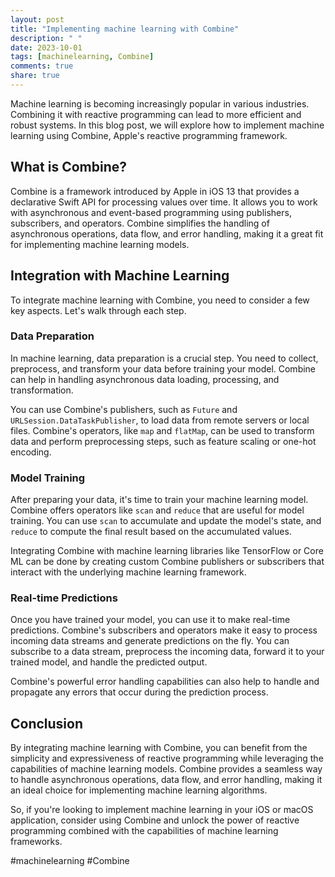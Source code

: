 ```yaml
---
layout: post
title: "Implementing machine learning with Combine"
description: " "
date: 2023-10-01
tags: [machinelearning, Combine]
comments: true
share: true
---
```


Machine learning is becoming increasingly popular in various industries. Combining it with reactive programming can lead to more efficient and robust systems. In this blog post, we will explore how to implement machine learning using Combine, Apple's reactive programming framework.

## What is Combine?

Combine is a framework introduced by Apple in iOS 13 that provides a declarative Swift API for processing values over time. It allows you to work with asynchronous and event-based programming using publishers, subscribers, and operators. Combine simplifies the handling of asynchronous operations, data flow, and error handling, making it a great fit for implementing machine learning models.

## Integration with Machine Learning

To integrate machine learning with Combine, you need to consider a few key aspects. Let's walk through each step.

### Data Preparation

In machine learning, data preparation is a crucial step. You need to collect, preprocess, and transform your data before training your model. Combine can help in handling asynchronous data loading, processing, and transformation.

You can use Combine's publishers, such as `Future` and `URLSession.DataTaskPublisher`, to load data from remote servers or local files. Combine's operators, like `map` and `flatMap`, can be used to transform data and perform preprocessing steps, such as feature scaling or one-hot encoding.

### Model Training

After preparing your data, it's time to train your machine learning model. Combine offers operators like `scan` and `reduce` that are useful for model training. You can use `scan` to accumulate and update the model's state, and `reduce` to compute the final result based on the accumulated values.

Integrating Combine with machine learning libraries like TensorFlow or Core ML can be done by creating custom Combine publishers or subscribers that interact with the underlying machine learning framework.

### Real-time Predictions

Once you have trained your model, you can use it to make real-time predictions. Combine's subscribers and operators make it easy to process incoming data streams and generate predictions on the fly. You can subscribe to a data stream, preprocess the incoming data, forward it to your trained model, and handle the predicted output.

Combine's powerful error handling capabilities can also help to handle and propagate any errors that occur during the prediction process.

## Conclusion

By integrating machine learning with Combine, you can benefit from the simplicity and expressiveness of reactive programming while leveraging the capabilities of machine learning models. Combine provides a seamless way to handle asynchronous operations, data flow, and error handling, making it an ideal choice for implementing machine learning algorithms.

So, if you're looking to implement machine learning in your iOS or macOS application, consider using Combine and unlock the power of reactive programming combined with the capabilities of machine learning frameworks.

#machinelearning #Combine